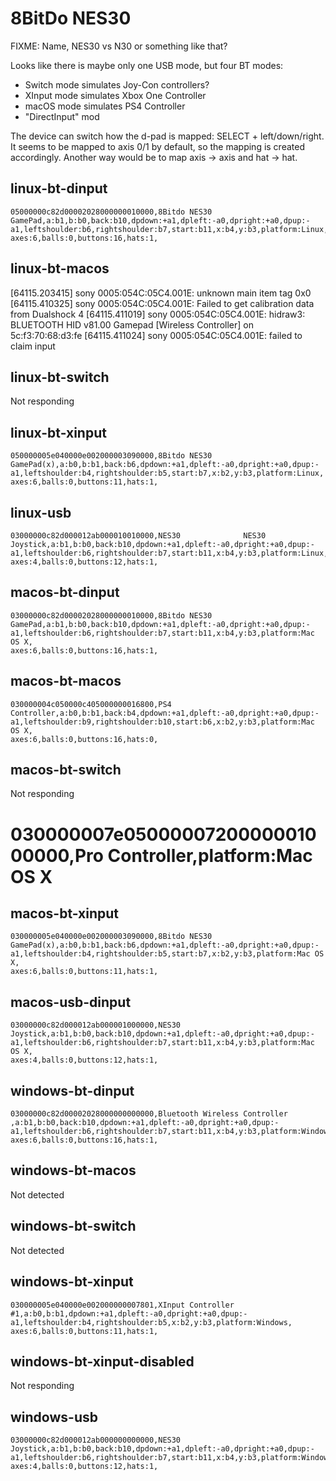 # 8BitDo NES30

FIXME: Name, NES30 vs N30 or something like that?

Looks like there is maybe only one USB mode, but four BT modes:
- Switch mode simulates Joy-Con controllers?
- XInput mode simulates Xbox One Controller
- macOS mode simulates PS4 Controller
- "DirectInput" mod

The device can switch how the d-pad is mapped: SELECT + left/down/right. It
seems to be mapped to axis 0/1 by default, so the mapping is created
accordingly. Another way would be to map axis -> axis and hat -> hat.

## linux-bt-dinput

    05000000c82d00002028000000010000,8Bitdo NES30 GamePad,a:b1,b:b0,back:b10,dpdown:+a1,dpleft:-a0,dpright:+a0,dpup:-a1,leftshoulder:b6,rightshoulder:b7,start:b11,x:b4,y:b3,platform:Linux,
    axes:6,balls:0,buttons:16,hats:1,

##  linux-bt-macos

[64115.203415] sony 0005:054C:05C4.001E: unknown main item tag 0x0
[64115.410325] sony 0005:054C:05C4.001E: Failed to get calibration data from Dualshock 4
[64115.411019] sony 0005:054C:05C4.001E: hidraw3: BLUETOOTH HID v81.00 Gamepad [Wireless Controller] on 5c:f3:70:68:d3:fe
[64115.411024] sony 0005:054C:05C4.001E: failed to claim input

## linux-bt-switch

Not responding

## linux-bt-xinput

    050000005e040000e002000003090000,8Bitdo NES30 GamePad(x),a:b0,b:b1,back:b6,dpdown:+a1,dpleft:-a0,dpright:+a0,dpup:-a1,leftshoulder:b4,rightshoulder:b5,start:b7,x:b2,y:b3,platform:Linux,
    axes:6,balls:0,buttons:11,hats:1,

## linux-usb

    03000000c82d000012ab000010010000,NES30              NES30 Joystick,a:b1,b:b0,back:b10,dpdown:+a1,dpleft:-a0,dpright:+a0,dpup:-a1,leftshoulder:b6,rightshoulder:b7,start:b11,x:b4,y:b3,platform:Linux,
    axes:4,balls:0,buttons:12,hats:1,

## macos-bt-dinput

    03000000c82d00002028000000010000,8Bitdo NES30 GamePad,a:b1,b:b0,back:b10,dpdown:+a1,dpleft:-a0,dpright:+a0,dpup:-a1,leftshoulder:b6,rightshoulder:b7,start:b11,x:b4,y:b3,platform:Mac OS X,
    axes:6,balls:0,buttons:16,hats:1,

## macos-bt-macos

    030000004c050000c405000000016800,PS4 Controller,a:b0,b:b1,back:b4,dpdown:+a1,dpleft:-a0,dpright:+a0,dpup:-a1,leftshoulder:b9,rightshoulder:b10,start:b6,x:b2,y:b3,platform:Mac OS X,
    axes:6,balls:0,buttons:16,hats:0,

## macos-bt-switch

Not responding

# 030000007e0500000720000001000000,Pro Controller,platform:Mac OS X

## macos-bt-xinput

    030000005e040000e002000003090000,8Bitdo NES30 GamePad(x),a:b0,b:b1,back:b6,dpdown:+a1,dpleft:-a0,dpright:+a0,dpup:-a1,leftshoulder:b4,rightshoulder:b5,start:b7,x:b2,y:b3,platform:Mac OS X,
    axes:6,balls:0,buttons:11,hats:1,

## macos-usb-dinput

    03000000c82d000012ab000001000000,NES30 Joystick,a:b1,b:b0,back:b10,dpdown:+a1,dpleft:-a0,dpright:+a0,dpup:-a1,leftshoulder:b6,rightshoulder:b7,start:b11,x:b4,y:b3,platform:Mac OS X,
    axes:4,balls:0,buttons:12,hats:1,

## windows-bt-dinput

    03000000c82d00002028000000000000,Bluetooth Wireless Controller   ,a:b1,b:b0,back:b10,dpdown:+a1,dpleft:-a0,dpright:+a0,dpup:-a1,leftshoulder:b6,rightshoulder:b7,start:b11,x:b4,y:b3,platform:Windows,
    axes:6,balls:0,buttons:16,hats:1,

## windows-bt-macos

Not detected

## windows-bt-switch

Not detected

## windows-bt-xinput

    030000005e040000e002000000007801,XInput Controller #1,a:b0,b:b1,dpdown:+a1,dpleft:-a0,dpright:+a0,dpup:-a1,leftshoulder:b4,rightshoulder:b5,x:b2,y:b3,platform:Windows,
    axes:6,balls:0,buttons:11,hats:1,

## windows-bt-xinput-disabled

Not responding

## windows-usb 

    03000000c82d000012ab000000000000,NES30 Joystick,a:b1,b:b0,back:b10,dpdown:+a1,dpleft:-a0,dpright:+a0,dpup:-a1,leftshoulder:b6,rightshoulder:b7,start:b11,x:b4,y:b3,platform:Windows,
    axes:4,balls:0,buttons:12,hats:1,

